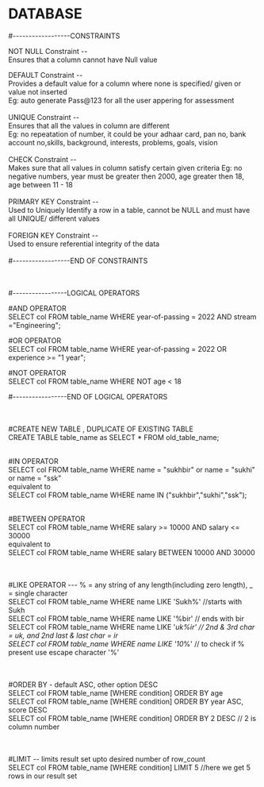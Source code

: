 # DATABASE

#------------------CONSTRAINTS

NOT NULL Constraint 	   -- <br>Ensures that a column cannot have Null value<br>

DEFAULT Constraint  	   -- <br>Provides a default value for a column where none is specified/ given or value not inserted<br>
			                      Eg: auto generate Pass@123 for all the user appering for assessment 	  <br><br>
UNIQUE Constraint   	   -- <br>Ensures that all the values in column are different<br>
	                      Eg: no repeatation of number, it could be your adhaar card, pan no, bank account no,skills, background, interests, problems, goals, vision 
<br><br>
CHECK Constraint    	   -- <br>Makes sure that all values in column satisfy certain given criteria
			                      Eg: no negative numbers, year must be greater then 2000, age greater then 18, age between 11 - 18
<br><br>
 PRIMARY KEY Constraint  -- <br>Used to Uniquely Identify a row in a table, cannot be NULL and must have all UNIQUE/
                            different values
<br><br>
FOREIGN KEY Constraint   -- <br>Used to ensure referential integrity of the data
<br><br>
#------------------END OF CONSTRAINTS
<br><br><br>


#-----------------LOGICAL OPERATORS

#AND OPERATOR<br>
SELECT col FROM table_name WHERE year-of-passing = 2022 AND stream ="Engineering";

#OR OPERATOR<br>
SELECT col FROM table_name WHERE year-of-passing = 2022 OR experience >= "1 year";

#NOT OPERATOR<br>
SELECT col FROM table_name WHERE NOT age < 18

#-----------------END OF LOGICAL OPERATORS
<br><br><br>


#CREATE NEW TABLE , DUPLICATE OF EXISTING TABLE <br>
CREATE TABLE table_name as SELECT * FROM old_table_name;
<br><br>

#IN OPERATOR<br>
SELECT col FROM table_name WHERE name = "sukhbir" or name = "sukhi" or name = "ssk"<br>
equivalent to<br>
SELECT col FROM table_name WHERE name IN ("sukhbir","sukhi","ssk");
<br><br>

#BETWEEN OPERATOR<br>
SELECT col FROM table_name WHERE salary >= 10000 AND salary <= 30000<br>
equivalent to<br>
SELECT col FROM table_name WHERE salary BETWEEN 10000 AND 30000<br>
<br><br>

#LIKE OPERATOR --- % = any string of any length(including zero length), _ = single character<br>
SELECT col FROM table_name WHERE name LIKE 'Sukh%' //starts with Sukh<br>
SELECT col FROM table_name WHERE name LIKE '%bir'  // ends with bir<br>
SELECT col FROM table_name WHERE name LIKE '_uk%ir' // 2nd & 3rd char = uk, and  2nd last & last char = ir<br>
SELECT col FROM table_name WHERE name LIKE '10_\%' // to check if % present use escape character '\%'<br>
<br><br>

#ORDER BY - default ASC, other option DESC<br>
SELECT col FROM table_name [WHERE condition] ORDER BY age<br>
SELECT col FROM table_name [WHERE condition] ORDER BY year ASC, score DESC<br>
SELECT col FROM table_name [WHERE condition] ORDER BY 2 DESC // 2 is column number<br>
<br><br>

#LIMIT -- limits result set upto desired number of row_count <br>
SELECT col FROM table_name [WHERE condition] LIMIT 5  //here we get 5 rows in our result set
<br><br>
